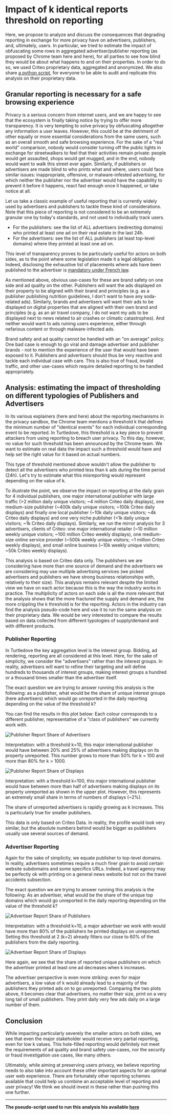 # Impact of k identical reports threshold on reporting

Here, we propose to analyze and discuss the consequences that degrading reporting in exchange for more privacy have on advertisers, publishers, and, ultimately, users. In particular, we tried to estimate the impact of obfuscating some rows in aggregated advertiser/publisher reporting (as proposed by Chrome team here and here), for all parties to see how blind they would be about what happens to and on their properties. In order to do so, we used Criteo proprietary data, aggregated and anonymized. We also share [a python script](https://github.com/Pl-Mrcy/privacysandbox-reporting-analyses/blob/master/k-threshold-impact-on-reporting.ipynb), for everyone to be able to audit and replicate this analysis on their proprietary data.

## Granular reporting is necessary for a safe browsing experience

Privacy is a serious concern from internet users, and we are happy to see that the ecosystem is finally taking notice by trying to offer more transparency. It is very tempting to solve privacy by obfuscating altogether any information a user leaves. However, this could be at the detriment of other equally or more essential considerations from the same users, such as an overall smooth and safe browsing experience. For the sake of a "real world" comparison, nobody would consider turning off the public lights in exchange for streetwalkers to feel that their activities remain private: people would get assaulted, shops would get mugged, and in the end, nobody would want to walk this street ever again. Similarly, if publishers or advertisers are made blind to who prints what and where, users could face similar issues: inappropriate, offensive, or malware-infested advertising, for which neither the publisher nor the advertiser would have the capability to prevent it before it happens, react fast enough once it happened, or take notice at all.

Let us take a classic example of useful reporting that is currently widely used by advertisers and publishers to tackle these kind of considerations. Note that this piece of reporting is not considered to be an extremely granular one by today's standards, and not used to individually track users. 

- For the publishers: see the list of ALL advertisers (redirecting domains) who printed at least one ad on their real estate in the last 24h.
- For the advertisers: see the list of ALL publishers (at least top-level domains) where they printed at least one ad on. 

This level of transparency proves to be particularly useful for actors on both sides, as to the point where some legislation made it a legal obligation. Indeed, disclosing the exhaustive list of placements where ads have been published to the advertiser is [mandatory under French law](https://www.legifrance.gouv.fr/affichTexte.do?cidTexte=JORFTEXT000034024418). 

As mentioned above, obvious use-cases for these are brand safety on one side and ad quality on the other. Publishers will want the ads displayed on their property to be aligned with their brand and principles (e.g. as a publisher publishing nutrition guidelines, I don't want to have any soda-related ads). Similarly, brands and advertisers will want their ads to be displayed on digital properties that are aligned with their own brand and principles (e.g. as an air travel company, I do not want my ads to be displayed next to news related to air crashes or climatic catastrophes). And neither would want to ads ruining users experience, either through nefarious content or through malware-infected ads.

Brand safety and ad quality cannot be handled with an "on average" policy. One bad case is enough to go viral and damage advertiser and publisher brands - not to mention the experience of the user that would have been exposed to it. Publishers and advertisers should thus be very reactive and tackle each individual case with care. This is also true of fraud, invalid traffic, and other use-cases which require detailed reporting to be handled appropriately.

## Analysis: estimating the impact of thresholding on different typologies of Publishers and Advertisers

In its various explainers (here and here) about the reporting mechanisms in the privacy sandbox, the Chrome team mentions a threshold k that defines the minimum number of "identical events" for each individual corresponding event to be reported. In Turtledove, this threshold is a key piece to prevent attackers from using reporting to breach user privacy. To this day, however, no value for such threshold has been announced by the Chrome team. We want to estimate on real data the impact such a threshold would have and help set the right value for it based on actual numbers.

This type of threshold mentioned above wouldn't allow the publisher to detect all the advertisers who printed less than k ads during the time period (24h). Let's try to estimate what this misreporting would represent depending on the value of k.

To illustrate the point, we observe the impact on reporting at the daily grain for 4 individual publishers, one major international publisher with large traffic (>2 million daily unique visitors; ~4 million Criteo daily displays), one medium-size publisher (~400k daily unique visitors; ~100k Criteo daily displays) and finally one local publisher (~10k daily unique visitors; ~4k Criteo daily displays) and one very niche publisher (<1k daily unique visitors; ~1k Criteo daily displays).
Similarly, we run the mirror analysis for 3 advertisers, clients of Criteo: one major international retailer (~10 million weekly unique visitors; ~100 million Criteo weekly displays), one medium-size online service provider (~500k weekly unique visitors; ~1 million Criteo weekly displays), and small online business (~10k weekly unique visitors; ~50k Criteo weekly displays).

This analysis is based on Criteo data only. The publishers we are considering have more than one source of demand and the advertisers we are considering may use multiple advertising services (we picked advertisers and publishers we have strong business relationships with, relatively to their size). This analysis remains relevant despite the limited view we have on each actor because this is the way the industry works in practice. The multiplicity of actors on each side is all the more relevant that the analysis shows that the more fractured the supply and demand are, the more crippling the k threshold is for the reporting.
Actors in the industry can find the analysis pseudo-code here and use it to run the same analysis on their proprietary data. We would be very interested to compare the results based on data collected from different typologies of supply/demand and with different products.

### Publisher Reporting

In Turtledove the key aggregation level is the interest group. Bidding, ad rendering, reporting are all considered at this level. Here, for the sake of simplicity, we consider the "advertisers" rather than the interest groups. In reality, advertisers will want to refine their targeting and will define hundreds to thousands of interest groups, making interest groups a hundred or a thousand times smaller than the advertiser itself.

The exact question we are trying to answer running this analysis is the following: as a publisher, what would be the share of unique interest groups (here advertisers) which would go unreported in the daily reporting depending on the value of the threshold k?

You can find the results in this plot below: Each colour corresponds to a different publisher, representative of a "class of publishers" we currently work with.

![Publisher Report Share of Advertisers](https://github.com/Pl-Mrcy/privacysandbox-reporting-analyses/blob/k-threshold-impact-on-reporting/src/k-threshold-impact-on-reporting/20200630-publisher-report-nadvertisers.png?raw=true)

Interpretation: with a threshold k=10, this major international publisher would have between 20% and 25% of advertisers making displays on its property unreported. This number grows to more than 50% for k = 100 and more than 80% for k = 1000.

![Publisher Report Share of Displays](https://github.com/Pl-Mrcy/privacysandbox-reporting-analyses/blob/k-threshold-impact-on-reporting/src/k-threshold-impact-on-reporting/20200630-publisher-report-ndisplays.png?raw=true)

Interpretation: with a threshold k=100, this major international publisher would have between more than half of advertisers making displays on its property unreported as shown in the upper plot. However, this represents an extremely small share in terms of numbers of displays (~2%).

The share of unreported advertisers is rapidly growing as k increases. This is particularly true for smaller publishers.

This data is only based on Criteo Data. In reality, the profile would look very similar, but the absolute numbers behind would be bigger as publishers usually use several sources of demand.

### Advertiser Reporting

Again for the sake of simplicity, we equate publisher to top-level domains. In reality, advertisers sometimes require a much finer grain to avoid certain website subdomains and some specifics URLs. Indeed, a travel agency may be perfectly ok with printing on a general news website but not on the travel accidents subsection.

The exact question we are trying to answer running this analysis is the following: As an advertiser, what would be the share of the unique top domains which would go unreported in the daily reporting depending on the value of the threshold k?

![Advertiser Report Share of Publishers](https://github.com/Pl-Mrcy/privacysandbox-reporting-analyses/blob/k-threshold-impact-on-reporting/src/k-threshold-impact-on-reporting/20200630-advertiser-report-npublishers.png?raw=true)

Interpretation: with a threshold k=10, a major advertiser we work with would have more than 80% of the publishers he printed displays on unreported. Setting this threshold at 2 (k=2) already filters our close to 60% of the publishers from the daily reporting.

![Advertiser Report Share of Displays](https://github.com/Pl-Mrcy/privacysandbox-reporting-analyses/blob/k-threshold-impact-on-reporting/src/k-threshold-impact-on-reporting/20200630-advertiser-report-ndisplays.png?raw=true)

Here again, we see that the share of reported unique publishers on which the advertiser printed at least one ad decreases when k increases.

The advertiser perspective is even more striking: even for major advertisers, a low value of k would already lead to a majority of the publishers they printed ads on to go unreported. Comparing the two plots above, it becomes clear that advertisers, no matter their size, print on a very long tail of small publishers. They print daily very few ads daily on a large number of them.

## Conclusion

While impacting particularly severely the smaller actors on both sides, we see that even the major stakeholder would receive very partial reporting, even for low k values. This hole-filled reporting would definitely not meet the requirements of ad quality and brand safety use-cases, nor the security or fraud investigation use cases, like many others.

Ultimately, while aiming at preserving users privacy, we believe reporting needs to also take into account these other important aspects for an optimal user web experience. There are fortunately other reporting schemes available that could help us combine an acceptable level of reporting and user privacy! We think we should invest in these rather than pushing this one further.

<hr>

**The pseudo-script used to run this analysis his available [here](https://github.com/Pl-Mrcy/privacysandbox-reporting-analyses/blob/master/k-threshold-impact-on-reporting.ipynb)**